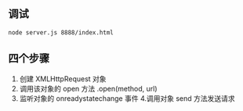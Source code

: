 ## 调试
`node server.js 8888/index.html`
## 四个步骤
1. 创建 XMLHttpRequest 对象
2. 调用该对象的 open 方法 .open(method, url)
3. 监听对象的 onreadystatechange 事件
4.调用对象 send 方法发送请求
